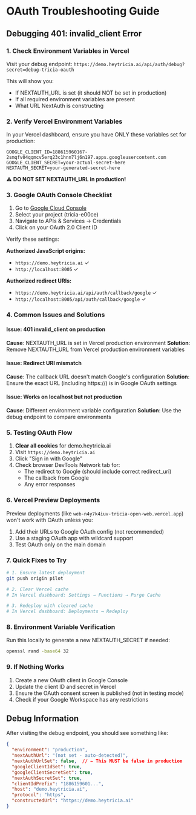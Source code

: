 # OAuth Troubleshooting Guide

## Debugging 401: invalid_client Error

### 1. Check Environment Variables in Vercel

Visit your debug endpoint: `https://demo.heytricia.ai/api/auth/debug?secret=debug-tricia-oauth`

This will show you:
- If NEXTAUTH_URL is set (it should NOT be set in production)
- If all required environment variables are present
- What URL NextAuth is constructing

### 2. Verify Vercel Environment Variables

In your Vercel dashboard, ensure you have ONLY these variables set for production:

```
GOOGLE_CLIENT_ID=188615960167-2smqfv04qqmcv5erq23c1hnn7lj6n197.apps.googleusercontent.com
GOOGLE_CLIENT_SECRET=your-actual-secret-here
NEXTAUTH_SECRET=your-generated-secret-here
```

⚠️ **DO NOT SET NEXTAUTH_URL in production!**

### 3. Google OAuth Console Checklist

1. Go to [Google Cloud Console](https://console.cloud.google.com)
2. Select your project (tricia-e00ce)
3. Navigate to APIs & Services → Credentials
4. Click on your OAuth 2.0 Client ID

Verify these settings:

**Authorized JavaScript origins:**
- `https://demo.heytricia.ai` ✓
- `http://localhost:8005` ✓

**Authorized redirect URIs:**
- `https://demo.heytricia.ai/api/auth/callback/google` ✓
- `http://localhost:8005/api/auth/callback/google` ✓

### 4. Common Issues and Solutions

#### Issue: 401 invalid_client on production
**Cause**: NEXTAUTH_URL is set in Vercel production environment
**Solution**: Remove NEXTAUTH_URL from Vercel production environment variables

#### Issue: Redirect URI mismatch
**Cause**: The callback URL doesn't match Google's configuration
**Solution**: Ensure the exact URL (including https://) is in Google OAuth settings

#### Issue: Works on localhost but not production
**Cause**: Different environment variable configuration
**Solution**: Use the debug endpoint to compare environments

### 5. Testing OAuth Flow

1. **Clear all cookies** for demo.heytricia.ai
2. Visit `https://demo.heytricia.ai`
3. Click "Sign in with Google"
4. Check browser DevTools Network tab for:
   - The redirect to Google (should include correct redirect_uri)
   - The callback from Google
   - Any error responses

### 6. Vercel Preview Deployments

Preview deployments (like `web-n4y7k4iuv-tricia-open-web.vercel.app`) won't work with OAuth unless you:
1. Add their URLs to Google OAuth config (not recommended)
2. Use a staging OAuth app with wildcard support
3. Test OAuth only on the main domain

### 7. Quick Fixes to Try

```bash
# 1. Ensure latest deployment
git push origin pilot

# 2. Clear Vercel cache
# In Vercel dashboard: Settings → Functions → Purge Cache

# 3. Redeploy with cleared cache
# In Vercel dashboard: Deployments → Redeploy
```

### 8. Environment Variable Verification

Run this locally to generate a new NEXTAUTH_SECRET if needed:
```bash
openssl rand -base64 32
```

### 9. If Nothing Works

1. Create a new OAuth client in Google Console
2. Update the client ID and secret in Vercel
3. Ensure the OAuth consent screen is published (not in testing mode)
4. Check if your Google Workspace has any restrictions

## Debug Information

After visiting the debug endpoint, you should see something like:
```json
{
  "environment": "production",
  "nextAuthUrl": "(not set - auto-detected)",
  "nextAuthUrlSet": false,  // ← This MUST be false in production
  "googleClientIdSet": true,
  "googleClientSecretSet": true,
  "nextAuthSecretSet": true,
  "clientIdPrefix": "1886159601...",
  "host": "demo.heytricia.ai",
  "protocol": "https",
  "constructedUrl": "https://demo.heytricia.ai"
}
``` 